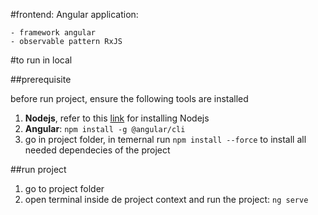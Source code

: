 #frontend: Angular application:
 
	- framework angular
	- observable pattern RxJS
 
 #to run in local
 
 ##prerequisite
 
 before run project, ensure the following tools are installed
 1. **Nodejs**, refer to this [link](https://nodejs.org/fr/download)  for installing Nodejs
 2. **Angular**: ```npm install -g @angular/cli```
 3. go in project folder, in temernal run ```npm install --force``` to install all needed dependecies of the project
 
 ##run project
 1. go to project folder
 2. open terminal inside de project context and run the project: ```ng serve``` 